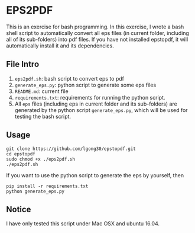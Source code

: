# EPS2PDF

This is an exercise for bash programming. In this exercise, I wrote a bash shell script to automatically convert all eps files (in current folder, including all of its sub-folders) into pdf files. If you have not installed epstopdf, it will automatically install it and its dependencies.

## File Intro

1. `eps2pdf.sh`: bash script to convert eps to pdf
2. `generate_eps.py`: python script to generate some eps files
3. `README.md`: current file 
4. `requirements.txt`: requirements for running the python script.
3. All `eps` files (including eps in current folder and its sub-folders) are generated by the python script `generate_eps.py`, which will be used for testing the bash script. 

## Usage

```
git clone https://github.com/lgong30/epstopdf.git 
cd epstopdf
sudo chmod +x ./eps2pdf.sh
./eps2pdf.sh 
```


If you want to use the python script to generate the eps by yourself, then 

```
pip install -r requirements.txt 
python generate_eps.py
```


## Notice
I have only tested this script under Mac OSX and ubuntu 16.04.